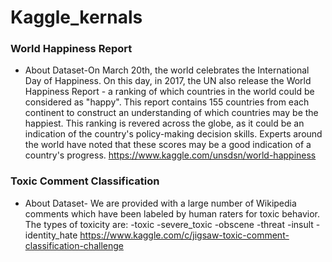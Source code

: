 # Kaggle_kernals

### World Happiness Report

- About Dataset-On March 20th, the world celebrates the International Day of Happiness. On this day, in 2017, the UN also release the World Happiness Report - a ranking of which countries in the world could be considered as "happy". This report contains 155 countries from each continent to construct an understanding of which countries may be the happiest. This ranking is revered across the globe, as it could be an indication of the country's policy-making decision skills. Experts around the world have noted that these scores may be a good indication of a country's progress.
https://www.kaggle.com/unsdsn/world-happiness

### Toxic Comment Classification
- About Dataset- We are provided with a large number of Wikipedia comments which have been labeled by human raters for toxic behavior. The types of toxicity are:
-toxic
-severe_toxic
-obscene
-threat
-insult
-identity_hate
https://www.kaggle.com/c/jigsaw-toxic-comment-classification-challenge

